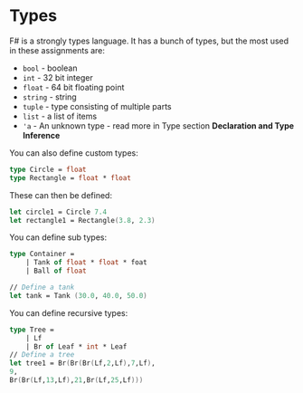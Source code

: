 # Types

F# is a strongly types language. It has a bunch of types, but the most used in these assignments are:

* `bool` - boolean
* `int`  - 32 bit integer
* `float` - 64 bit floating point
* `string` - string
* `tuple` - type consisting of multiple parts
* `list` - a list of items
* `'a` - An unknown type - read more in Type section **Declaration and Type Inference**

You can also define custom types:

```fsharp
type Circle = float
type Rectangle = float * float
```

These can then be defined:

```fsharp
let circle1 = Circle 7.4
let rectangle1 = Rectangle(3.8, 2.3)
```

You can define sub types:

```fsharp
type Container =
    | Tank of float * float * foat
    | Ball of float

// Define a tank
let tank = Tank (30.0, 40.0, 50.0)
```

You can define recursive types:

```fsharp
type Tree =
    | Lf
    | Br of Leaf * int * Leaf
// Define a tree
let tree1 = Br(Br(Br(Lf,2,Lf),7,Lf),
9,
Br(Br(Lf,13,Lf),21,Br(Lf,25,Lf)))
```

